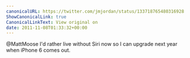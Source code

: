 ```yaml
---
canonicalURL: https://twitter.com/jmjordan/status/133718765480316928
ShowCanonicalLink: true
CanonicalLinkText: View original on
date: 2011-11-08T01:33:32+00:00
---
```

@MattMoose I'd rather live without Siri now so I can upgrade next year when iPhone 6 comes out.